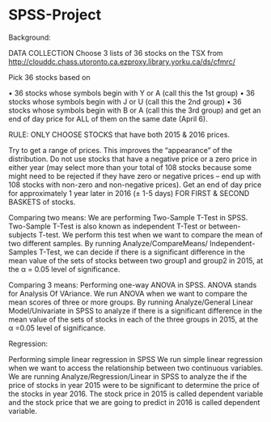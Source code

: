 # SPSS-Project


Background:


DATA COLLECTION 
Choose 3 lists of 36 stocks on the TSX from http://clouddc.chass.utoronto.ca.ezproxy.library.yorku.ca/ds/cfmrc/ 

Pick 36 stocks based on  

• 36 stocks whose symbols begin with Y or A (call this the 1st group)
• 36 stocks whose symbols begin with J or U (call this the 2nd group)
• 36 stocks whose symbols begin with B or A (call this the 3rd group)
and get an end of day price for ALL of them on the same date (April 6). 


RULE:
ONLY CHOOSE STOCKS that have both 2015 & 2016 prices.

Try to get a range of prices. This improves the “appearance” of the distribution. Do not use stocks that have a negative price or a zero price in either year (may select more than your total of 108 stocks because some might need to be rejected if they have zero or negative prices – end up with 108 stocks with non-zero and non-negative prices).
Get an end of day price for approximately 1 year later in 2016 (± 1-5 days) FOR FIRST & SECOND BASKETS of stocks. 



Comparing two means:
We are performing Two-Sample T-Test in SPSS.
Two-Sample T-Test is also known as independent T-Test or between-subjects T-test. We perform this test when we want to compare the mean of two different samples. 
By running Analyze/CompareMeans/ Independent-Samples T-Test, we can decide if there is a significant difference in the mean value of the sets of stocks between two group1 and group2 in 2015, at the α = 0.05 level of significance. 

Comparing 3 means:
Performing one-way ANOVA in SPSS. 
ANOVA stands for Analysis Of VAriance. We run ANOVA when we want to compare the mean scores of three or more groups.
By running Analyze/General Linear Model/Univariate in SPSS to analyze if there is a significant difference in the mean value of the sets of stocks in each of the three groups in 2015, at the α =0.05 level of significance.


Regression:

Performing simple linear regression in SPSS
We run simple linear regression when we want to access the relationship between two continuous variables.
We are running Analyze/Regression/Linear in SPSS to analyze the if the price of stocks in year 2015 were to be significant to determine the price of the stocks in year 2016. 
The stock price in 2015 is called dependent variable and the stock price that we are going to predict in 2016 is called dependent variable.



